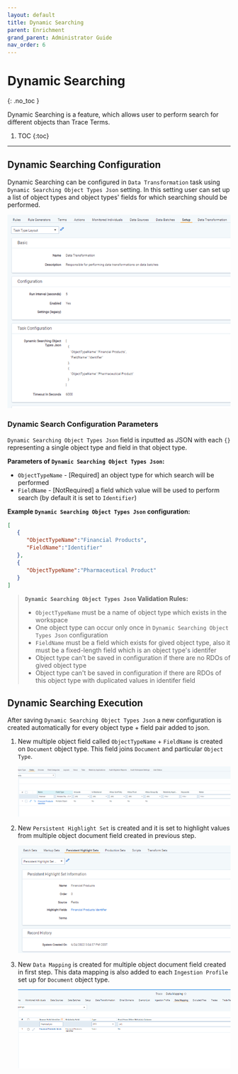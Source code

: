 ```yaml
---
layout: default
title: Dynamic Searching
parent: Enrichment
grand_parent: Administrator Guide
nav_order: 6
---
```

# Dynamic Searching
{: .no_toc }

Dynamic Searching is a feature, which allows user to perform search for different objects than Trace Terms. 

1. TOC
{:toc}

---
## Dynamic Searching Configuration
Dynamic Searching can be configured in `Data Transformation` task using `Dynamic Searching Object Types Json` setting. In this setting user can set up a list of object types and object types' fields for which searching should be performed. 

  ![](media/dynamic_searching/DynamicSearchingConfigurationSetup.PNG)

### Dynamic Search Configuration Parameters

`Dynamic Searching Object Types Json` field is inputted as JSON with each `{}` representing a single object type and field in that object type.

**Parameters of `Dynamic Searching Object Types Json`:**
- `ObjectTypeName` - [Required] an object type for which search will be performed
- `FieldName` - [NotRequired] a field which value will be used to perform search (by default it is set to `Identifier`)


**Example `Dynamic Searching Object Types Json` configuration:**
```json
[
   {
      "ObjectTypeName":"Financial Products",
      "FieldName":"Identifier"
   },
   {
      "ObjectTypeName":"Pharmaceutical Product"
   }
]
```

> **`Dynamic Searching Object Types Json` Validation Rules:**
>
> - `ObjectTypeName` must be a name of object type which exists in the workspace
> - One object type can occur only once in `Dynamic Searching Object Types Json` configuration
> - `FieldName` must be a field which exists for gived object type, also it must be a fixed-length field which is an object type's identifer
> - Object type can't be saved in configuration if there are no RDOs of gived object type
> - Object type can't be saved in configuration if there are RDOs of this object type with duplicated values in identifer field

## Dynamic Searching Execution

After saving `Dynamic Searching Object Types Json` a new configuration is created automatically for every object type + field pair added to json.
1) New multiple object field called `ObjectTypeName` + `FieldName` is created on `Document` object type. This field joins `Document` and particular `Object Type`.

    ![](media/dynamic_searching/DynamicSearching_MultipleObjectDocumentField.PNG)

2) New `Persistent Highlight Set` is created and it is set to highlight values from multiple object document field created in previous step.

    ![](media/dynamic_searching/DynamicSearching_PersistentHighlightSet.PNG)

3) New `Data Mapping` is created for multiple object document field created in first step. This data mapping is also added to each `Ingestion Profile` set up for `Document` object type.

    ![](media/dynamic_searching/DynamicSearching_DataMapping.PNG)


